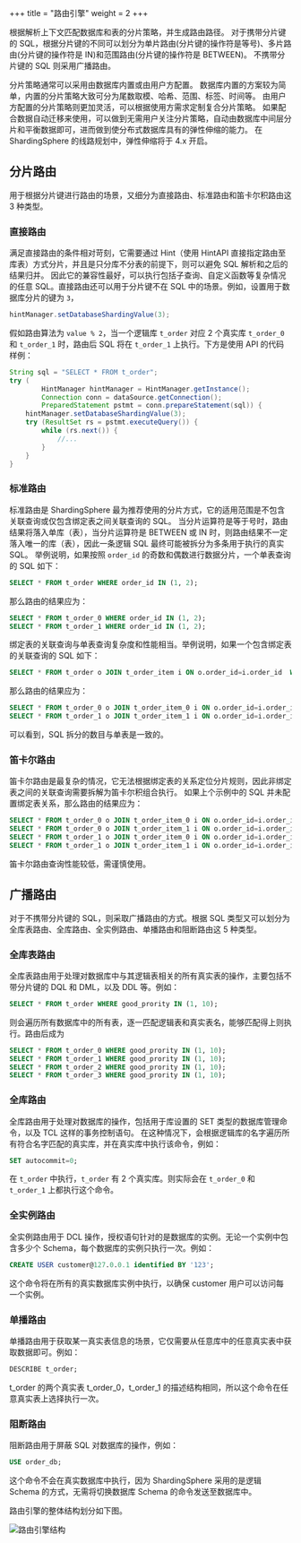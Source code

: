 +++
title = "路由引擎"
weight = 2
+++

根据解析上下文匹配数据库和表的分片策略，并生成路由路径。
对于携带分片键的 SQL，根据分片键的不同可以划分为单片路由(分片键的操作符是等号)、多片路由(分片键的操作符是 IN)和范围路由(分片键的操作符是 BETWEEN)。
不携带分片键的 SQL 则采用广播路由。

分片策略通常可以采用由数据库内置或由用户方配置。
数据库内置的方案较为简单，内置的分片策略大致可分为尾数取模、哈希、范围、标签、时间等。
由用户方配置的分片策略则更加灵活，可以根据使用方需求定制复合分片策略。
如果配合数据自动迁移来使用，可以做到无需用户关注分片策略，自动由数据库中间层分片和平衡数据即可，进而做到使分布式数据库具有的弹性伸缩的能力。
在 ShardingSphere 的线路规划中，弹性伸缩将于 4.x 开启。

## 分片路由

用于根据分片键进行路由的场景，又细分为直接路由、标准路由和笛卡尔积路由这 3 种类型。

### 直接路由

满足直接路由的条件相对苛刻，它需要通过 Hint（使用 HintAPI 直接指定路由至库表）方式分片，并且是只分库不分表的前提下，则可以避免 SQL 解析和之后的结果归并。
因此它的兼容性最好，可以执行包括子查询、自定义函数等复杂情况的任意 SQL。直接路由还可以用于分片键不在 SQL 中的场景。例如，设置用于数据库分片的键为 `3`，

```java
hintManager.setDatabaseShardingValue(3);
```

假如路由算法为 `value % 2`，当一个逻辑库 `t_order` 对应 2 个真实库 `t_order_0` 和 `t_order_1` 时，路由后 SQL 将在 `t_order_1` 上执行。下方是使用 API 的代码样例：

```java
String sql = "SELECT * FROM t_order";
try (
        HintManager hintManager = HintManager.getInstance();
        Connection conn = dataSource.getConnection();
        PreparedStatement pstmt = conn.prepareStatement(sql)) {
    hintManager.setDatabaseShardingValue(3);
    try (ResultSet rs = pstmt.executeQuery()) {
        while (rs.next()) {
            //...
        }
    }
}
```

### 标准路由

标准路由是 ShardingSphere 最为推荐使用的分片方式，它的适用范围是不包含关联查询或仅包含绑定表之间关联查询的 SQL。
当分片运算符是等于号时，路由结果将落入单库（表），当分片运算符是 BETWEEN 或 IN 时，则路由结果不一定落入唯一的库（表），因此一条逻辑 SQL 最终可能被拆分为多条用于执行的真实 SQL。
举例说明，如果按照 `order_id` 的奇数和偶数进行数据分片，一个单表查询的 SQL 如下：

```sql
SELECT * FROM t_order WHERE order_id IN (1, 2);
```

那么路由的结果应为：

```sql
SELECT * FROM t_order_0 WHERE order_id IN (1, 2);
SELECT * FROM t_order_1 WHERE order_id IN (1, 2);
```

绑定表的关联查询与单表查询复杂度和性能相当。举例说明，如果一个包含绑定表的关联查询的 SQL 如下：

```sql
SELECT * FROM t_order o JOIN t_order_item i ON o.order_id=i.order_id  WHERE order_id IN (1, 2);
```

那么路由的结果应为：

```sql
SELECT * FROM t_order_0 o JOIN t_order_item_0 i ON o.order_id=i.order_id  WHERE order_id IN (1, 2);
SELECT * FROM t_order_1 o JOIN t_order_item_1 i ON o.order_id=i.order_id  WHERE order_id IN (1, 2);
```

可以看到，SQL 拆分的数目与单表是一致的。

### 笛卡尔路由

笛卡尔路由是最复杂的情况，它无法根据绑定表的关系定位分片规则，因此非绑定表之间的关联查询需要拆解为笛卡尔积组合执行。
如果上个示例中的 SQL 并未配置绑定表关系，那么路由的结果应为：

```sql
SELECT * FROM t_order_0 o JOIN t_order_item_0 i ON o.order_id=i.order_id  WHERE order_id IN (1, 2);
SELECT * FROM t_order_0 o JOIN t_order_item_1 i ON o.order_id=i.order_id  WHERE order_id IN (1, 2);
SELECT * FROM t_order_1 o JOIN t_order_item_0 i ON o.order_id=i.order_id  WHERE order_id IN (1, 2);
SELECT * FROM t_order_1 o JOIN t_order_item_1 i ON o.order_id=i.order_id  WHERE order_id IN (1, 2);
```

笛卡尔路由查询性能较低，需谨慎使用。

## 广播路由

对于不携带分片键的 SQL，则采取广播路由的方式。根据 SQL 类型又可以划分为全库表路由、全库路由、全实例路由、单播路由和阻断路由这 5 种类型。

### 全库表路由

全库表路由用于处理对数据库中与其逻辑表相关的所有真实表的操作，主要包括不带分片键的 DQL 和 DML，以及 DDL 等。例如：

```sql
SELECT * FROM t_order WHERE good_prority IN (1, 10);
```

则会遍历所有数据库中的所有表，逐一匹配逻辑表和真实表名，能够匹配得上则执行。路由后成为

```sql
SELECT * FROM t_order_0 WHERE good_prority IN (1, 10);
SELECT * FROM t_order_1 WHERE good_prority IN (1, 10);
SELECT * FROM t_order_2 WHERE good_prority IN (1, 10);
SELECT * FROM t_order_3 WHERE good_prority IN (1, 10);
```

### 全库路由

全库路由用于处理对数据库的操作，包括用于库设置的 SET 类型的数据库管理命令，以及 TCL 这样的事务控制语句。
在这种情况下，会根据逻辑库的名字遍历所有符合名字匹配的真实库，并在真实库中执行该命令，例如：

```sql
SET autocommit=0;
```

在 `t_order` 中执行，`t_order` 有 2 个真实库。则实际会在 `t_order_0` 和 `t_order_1` 上都执行这个命令。

### 全实例路由

全实例路由用于 DCL 操作，授权语句针对的是数据库的实例。无论一个实例中包含多少个 Schema，每个数据库的实例只执行一次。例如：

```sql
CREATE USER customer@127.0.0.1 identified BY '123';
```

这个命令将在所有的真实数据库实例中执行，以确保 customer 用户可以访问每一个实例。

### 单播路由

单播路由用于获取某一真实表信息的场景，它仅需要从任意库中的任意真实表中获取数据即可。例如：

```sql
DESCRIBE t_order;
```

t_order 的两个真实表 t_order_0，t_order_1 的描述结构相同，所以这个命令在任意真实表上选择执行一次。

### 阻断路由

阻断路由用于屏蔽 SQL 对数据库的操作，例如：

```sql
USE order_db;
```

这个命令不会在真实数据库中执行，因为 ShardingSphere 采用的是逻辑 Schema 的方式，无需将切换数据库 Schema 的命令发送至数据库中。

路由引擎的整体结构划分如下图。

![路由引擎结构](https://shardingsphere.apache.org/document/current/img/sharding/route_architecture.png)
